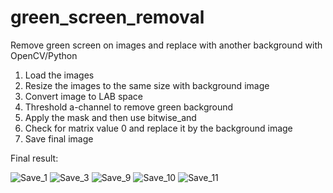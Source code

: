 # green_screen_removal
Remove green screen on images and replace with another background with OpenCV/Python

1. Load the images
2. Resize the images to the same size with background image
3. Convert image to LAB space
4. Threshold a-channel to remove green background
5. Apply the mask and then use bitwise_and
6. Check for matrix value 0 and replace it by the background image
7. Save final image
  
Final result:

![Save_1](https://github.com/yongyewhon/green_screen_removal/assets/151745867/47c0e8a6-1834-41eb-9bfa-b711a411ea2e)
![Save_3](https://github.com/yongyewhon/green_screen_removal/assets/151745867/2bdc16fb-496b-45d1-ba2d-d73965ff2bc4)
![Save_9](https://github.com/yongyewhon/green_screen_removal/assets/151745867/e192cb12-7719-4839-8882-167b783e7c9d)
![Save_10](https://github.com/yongyewhon/green_screen_removal/assets/151745867/017504f0-90f0-449d-84e6-acf6e603e0f2)
![Save_11](https://github.com/yongyewhon/green_screen_removal/assets/151745867/ae2da617-ed2c-4757-8be6-f3a5f34abf83)
